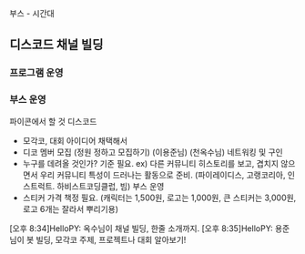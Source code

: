 부스 - 시간대

## 디스코드 채널 빌딩

### 프로그램 운영

### 부스 운영
파이콘에서 할 것
디스코드 
- 모각코, 대회 아이디어 채택해서 
- 디코 멤버 모집 (정원 정하고 모집하기) (이용준님) (천옥수님)
네트워킹 및 구인 
- 누구를 데려올 것인가? 기준 필요.
ex) 다른 커뮤니티 히스토리를 보고,
겹치지 않으면서 우리 커뮤니티 특성이 드러나는 활동으로 준비.
(파이레이디스, 고랭코리아, 인스트럭트. 하비스트코딩클럽, 빔)
부스 운영 
- 스티커 가격 책정 필요. 
(캐릭터는 1,500원, 로고는 1,000원, 큰 스티커는 3,000원, 로고 6개는 잘라서 뿌리기용)

[오후 8:34]HelloPY: 옥수님이 채널 빌딩, 한줄 소개까지.
[오후 8:35]HelloPY: 용준님이 봇 빌딩, 모각코 주제, 프로젝트나 대회 알아보기!